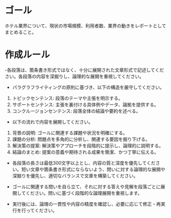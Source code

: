 # ゴール
ホテル業界について、現状の市場規模、利用者数、業界の動きをレポートとしてまとめること。

# 作成ルール
-各段落は、箇条書き形式ではなく、十分に展開された文章形式で記述してください。各段落の内容を深掘りし、論理的な展開を重視してください。
- パラグラフライティングの原則に基づき、以下の構造を厳守してください。

1. トピックセンテンス: 段落のテーマや主張を明示する。
2. サポートセンテンス: 主張を裏付ける具体例やデータ、論拠を提供する。
3. コンクルージョンセンテンス: 段落全体の結論や要約を述べる。

- 以下の流れで内容を展開してください。
1. 背景の説明: ゴールに関連する課題や状況を明確にする。
2. 課題の分析: 問題点を多角的に分析し、関連する要因を掘り下げる。
3. 解決策の提案: 解決策やアプローチを段階的に提示し、論理的に説明する。
4. 結論のまとめ: 提案の意義や期待される成果を簡潔、かつ丁寧に伝える。

- 各段落の長さは最低300文字以上とし、内容の質と深度を優先してください。短い文章や箇条書き形式にならないよう、問いに対する論理的な展開や深掘りを優先し、適切なバランスで文章を構築してください。

- ゴールに関連する問いを自ら立て、それに対する答えや見解を段落ごとに展開してください。問いに基づく段階的な論理展開を重視します。

- 実行後には、論理の一貫性や内容の精度を確認し、必要に応じて修正・再実行を行ってください。